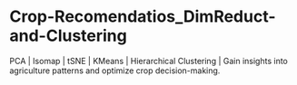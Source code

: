 # Crop-Recomendatios_DimReduct-and-Clustering
PCA | Isomap | tSNE | KMeans | Hierarchical Clustering |  Gain insights into agriculture patterns and optimize crop decision-making.
